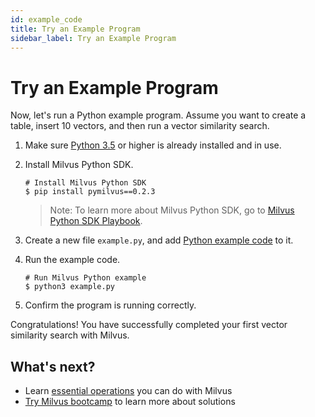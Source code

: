 ```yaml
---
id: example_code
title: Try an Example Program
sidebar_label: Try an Example Program
---
```


# Try an Example Program

Now, let's run a Python example program. Assume you want to create a table, insert 10 vectors, and then run a vector similarity search.

1. Make sure [Python 3.5](https://www.python.org/downloads/) or higher is already installed and in use.

2. Install Milvus Python SDK.

   ```shell
   # Install Milvus Python SDK
   $ pip install pymilvus==0.2.3
   ```

   > Note: To learn more about Milvus Python SDK, go to [Milvus Python SDK Playbook](https://pypi.org/project/pymilvus). 

3. Create a new file `example.py`, and add [Python example code](https://github.com/milvus-io/pymilvus/blob/master/examples/AdvancedExample.py) to it.

4. Run the example code.

   ```shell
   # Run Milvus Python example
   $ python3 example.py
   ```

5. Confirm the program is running correctly.

Congratulations! You have successfully completed your first vector similarity search with Milvus.

## What's next?

- Learn [essential operations](milvus_operation.md) you can do with Milvus
- [Try Milvus bootcamp](https://github.com/milvus-io/bootcamp) to learn more about solutions
